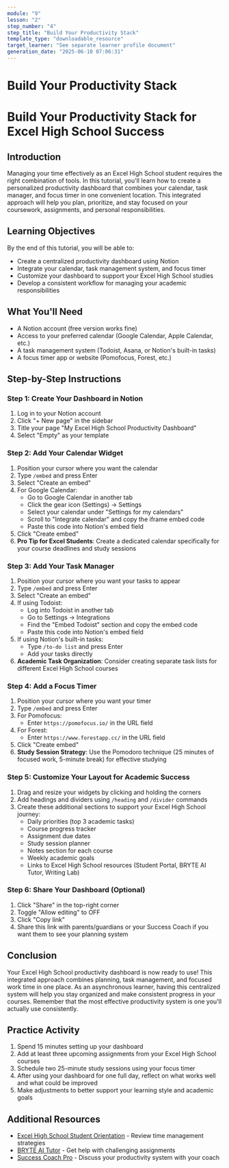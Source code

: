 ```yaml
---
module: "9"
lesson: "2"
step_number: "4"
step_title: "Build Your Productivity Stack"
template_type: "downloadable_resource"
target_learner: "See separate learner profile document"
generation_date: "2025-06-10 07:06:31"
---
```


# Build Your Productivity Stack

# Build Your Productivity Stack for Excel High School Success

## Introduction

Managing your time effectively as an Excel High School student requires the right combination of tools. In this tutorial, you'll learn how to create a personalized productivity dashboard that combines your calendar, task manager, and focus timer in one convenient location. This integrated approach will help you plan, prioritize, and stay focused on your coursework, assignments, and personal responsibilities.

## Learning Objectives
By the end of this tutorial, you will be able to:
- Create a centralized productivity dashboard using Notion
- Integrate your calendar, task management system, and focus timer
- Customize your dashboard to support your Excel High School studies
- Develop a consistent workflow for managing your academic responsibilities

## What You'll Need

- A Notion account (free version works fine)
- Access to your preferred calendar (Google Calendar, Apple Calendar, etc.)
- A task management system (Todoist, Asana, or Notion's built-in tasks)
- A focus timer app or website (Pomofocus, Forest, etc.)

## Step-by-Step Instructions

### Step 1: Create Your Dashboard in Notion

1. Log in to your Notion account
2. Click "+ New page" in the sidebar
3. Title your page "My Excel High School Productivity Dashboard"
4. Select "Empty" as your template

### Step 2: Add Your Calendar Widget

1. Position your cursor where you want the calendar
2. Type `/embed` and press Enter
3. Select "Create an embed"
4. For Google Calendar:
   - Go to Google Calendar in another tab
   - Click the gear icon (Settings) → Settings
   - Select your calendar under "Settings for my calendars"
   - Scroll to "Integrate calendar" and copy the iframe embed code
   - Paste this code into Notion's embed field
5. Click "Create embed"
6. **Pro Tip for Excel Students**: Create a dedicated calendar specifically for your course deadlines and study sessions

### Step 3: Add Your Task Manager

1. Position your cursor where you want your tasks to appear
2. Type `/embed` and press Enter
3. Select "Create an embed"
4. If using Todoist:
   - Log into Todoist in another tab
   - Go to Settings → Integrations
   - Find the "Embed Todoist" section and copy the embed code
   - Paste this code into Notion's embed field
5. If using Notion's built-in tasks:
   - Type `/to-do list` and press Enter
   - Add your tasks directly
6. **Academic Task Organization**: Consider creating separate task lists for different Excel High School courses

### Step 4: Add a Focus Timer

1. Position your cursor where you want your timer
2. Type `/embed` and press Enter
3. For Pomofocus:
   - Enter `https://pomofocus.io/` in the URL field
4. For Forest:
   - Enter `https://www.forestapp.cc/` in the URL field
5. Click "Create embed"
6. **Study Session Strategy**: Use the Pomodoro technique (25 minutes of focused work, 5-minute break) for effective studying

### Step 5: Customize Your Layout for Academic Success

1. Drag and resize your widgets by clicking and holding the corners
2. Add headings and dividers using `/heading` and `/divider` commands
3. Create these additional sections to support your Excel High School journey:
   - Daily priorities (top 3 academic tasks)
   - Course progress tracker
   - Assignment due dates
   - Study session planner
   - Notes section for each course
   - Weekly academic goals
   - Links to Excel High School resources (Student Portal, BRYTE AI Tutor, Writing Lab)

### Step 6: Share Your Dashboard (Optional)

1. Click "Share" in the top-right corner
2. Toggle "Allow editing" to OFF
3. Click "Copy link"
4. Share this link with parents/guardians or your Success Coach if you want them to see your planning system

## Conclusion

Your Excel High School productivity dashboard is now ready to use! This integrated approach combines planning, task management, and focused work time in one place. As an asynchronous learner, having this centralized system will help you stay organized and make consistent progress in your courses. Remember that the most effective productivity system is one you'll actually use consistently.

## Practice Activity

1. Spend 15 minutes setting up your dashboard
2. Add at least three upcoming assignments from your Excel High School courses
3. Schedule two 25-minute study sessions using your focus timer
4. After using your dashboard for one full day, reflect on what works well and what could be improved
5. Make adjustments to better support your learning style and academic goals

## Additional Resources
- [Excel High School Student Orientation](https://www.excelhighschool.com/student-orientation) - Review time management strategies
- [BRYTE AI Tutor](https://www.excelhighschool.com/ai-tutor) - Get help with challenging assignments
- [Success Coach Pro](https://www.excelhighschool.com/success-coach) - Discuss your productivity system with your coach